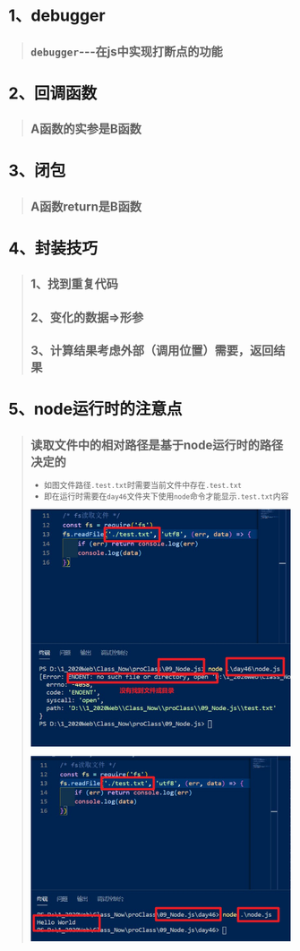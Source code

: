 # 1、debugger

> ## `debugger`---在js中实现打断点的功能

# 2、回调函数

> ## A函数的实参是B函数

# 3、闭包

> ## A函数return是B函数

# 4、封装技巧

> ## 1、找到重复代码
>
> ## 2、变化的数据=>形参
>
> ## 3、计算结果考虑外部（调用位置）需要，返回结果

# 5、node运行时的注意点

> ## 读取文件中的相对路径是基于node运行时的路径决定的
>
> - 如图文件路径`.test.txt`时需要当前文件中存在`.test.txt`
> - 即在运行时需要在`day46`文件夹下使用`node`命令才能显示`.test.txt`内容
>
> ![node运行路径err](./image/node运行路径err.jpg)
>
> ![node运行路径](./image/node运行路径.jpg)


